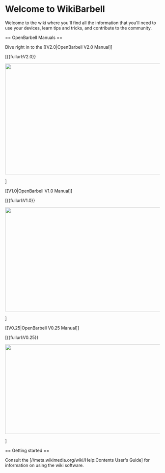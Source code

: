 <h1>Welcome to WikiBarbell</h1>
Welcome to the wiki where you'll find all the information that you'll need to use your devices, learn tips and tricks, and contribute to the community. 

== OpenBarbell Manuals ==

<p>Dive right in to the [[V2.0|OpenBarbell V2.0 Manual]] </p>

<span class="plainlinks">[{{fullurl:V2.0}} <p style="text-align: center;"><img src="http://squatsandscience.com/wp-content/uploads/2016/10/IMG_7664.jpg" width="600" height="360"></p>]</span>

<p>[[V1.0|OpenBarbell V1.0 Manual]] </p>

<span class="plainlinks">[{{fullurl:V1.0}} <p style="text-align: center;"><img src="http://squatsandscience.com/wp-content/uploads/2016/02/20160201_183650.jpg" width="600" height="338"></p>]</span>

<p>[[V0.25|OpenBarbell V0.25 Manual]] </p>

<span class="plainlinks">[{{fullurl:V0.25}} <p style="text-align: center;"><img src="http://squatsandscience.com/wp-content/uploads/2015/08/email_image.jpg" width="600" height="291"></p>]</span>

== Getting started ==

Consult the [//meta.wikimedia.org/wiki/Help:Contents User's Guide] for information on using the wiki software.
